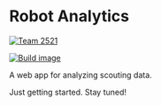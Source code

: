 # Robot Analytics

[![Team 2521][team-img]][team-url]

[![Build image][build-img]][build-url]

A web app for analyzing scouting data.

Just getting started. Stay tuned!

<!-- Badge URLs -->
[team-img]: https://img.shields.io/badge/team-2521-7d26cd.svg?style=flat-square
[team-url]: https://sert2521.org

[build-img]: https://img.shields.io/travis/SouthEugeneRoboticsTeam/robot-analytics/master.svg?style=flat-square
[build-url]: https://travis-ci.org/SouthEugeneRoboticsTeam/robot-analytics
